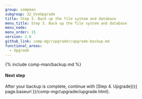 ```yaml
---
group: compman
subgroup: 32_UseUpgrade
title: Step 3. Back up the file system and database
menu_title: Step 3. Back up the file system and database
menu_node:
menu_order: 15
version: 2.0
github_link: comp-mgr/upgrader/upgrade-backup.md
functional_areas:
  - Upgrade
---
```


{% include comp-man/backup.md %}

#### Next step

After your backup is complete, continue with [Step 4. Upgrade]({{ page.baseurl }}/comp-mgr/upgrader/upgrade.html).

